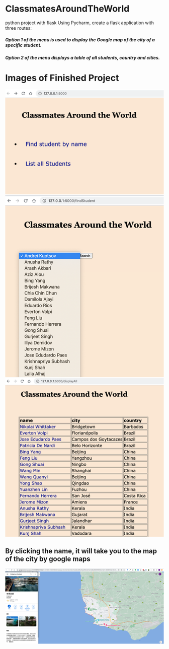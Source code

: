 # ClassmatesAroundTheWorld
python project with flask
Using Pycharm, create a flask application with three routes:
##### Option 1 of the menu is used to display the Google map of the city of a specific student.
##### Option 2 of the menu displays a table of all students, country and cities.

# Images of Finished Project
![](images/ClassmatesAroundTheWorld.png)
![](images/findSpecificStudentbyName.png)
![](images/ListOfAllStudents.png)
## By clicking the name, it will take you to the map of the city by google maps
![](images/displayTheCityStudent.png)
